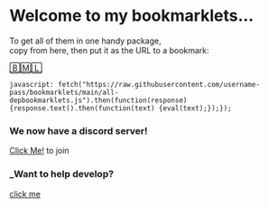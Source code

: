 # Welcome to my bookmarklets... 
To get all of them in one handy package,    
copy from here, then put it as the URL to a bookmark:  

[🄱🄼🄻](<javascript: fetch("https://raw.githubusercontent.com/username-pass/bookmarklets/main/all-depbookmarklets.js").then(function(response){response.text().then(function(text) {eval(text);});});>)
```
javascript: fetch("https://raw.githubusercontent.com/username-pass/bookmarklets/main/all-depbookmarklets.js").then(function(response){response.text().then(function(text) {eval(text);});});
```

### We now have a discord server!

[Click Me!](<https://rroll.to/SqDAE1>) to join

### _Want to help develop?

[click me](<https://github.com/username-pass/bookmarklets/discussions/4>)

